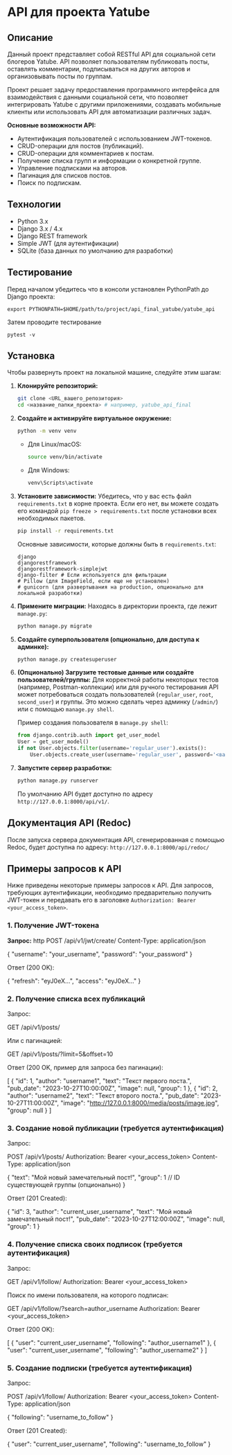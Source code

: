 # API для проекта Yatube

## Описание

Данный проект представляет собой RESTful API для социальной сети блогеров Yatube. API позволяет пользователям публиковать посты, оставлять комментарии, подписываться на других авторов и организовывать посты по группам.

Проект решает задачу предоставления программного интерфейса для взаимодействия с данными социальной сети, что позволяет интегрировать Yatube с другими приложениями, создавать мобильные клиенты или использовать API для автоматизации различных задач.

**Основные возможности API:**

*   Аутентификация пользователей с использованием JWT-токенов.
*   CRUD-операции для постов (публикаций).
*   CRUD-операции для комментариев к постам.
*   Получение списка групп и информации о конкретной группе.
*   Управление подписками на авторов.
*   Пагинация для списков постов.
*   Поиск по подпискам.

## Технологии

*   Python 3.x
*   Django 3.x / 4.x
*   Django REST framework
*   Simple JWT (для аутентификации)
*   SQLite (база данных по умолчанию для разработки)
## Тестирование
Перед началом убедитесь что в консоли установлен PythonPath до Django проекта:
```
export PYTHONPATH=$HOME/path/to/project/api_final_yatube/yatube_api
```
Затем проводите тестирование
```
pytest -v
```
## Установка

Чтобы развернуть проект на локальной машине, следуйте этим шагам:

1.  **Клонируйте репозиторий:**
    ```bash
    git clone <URL_вашего_репозитория>
    cd <название_папки_проекта> # например, yatube_api_final
    ```

2.  **Создайте и активируйте виртуальное окружение:**
    ```bash
    python -m venv venv
    ```
    *   Для Linux/macOS:
        ```bash
        source venv/bin/activate
        ```
    *   Для Windows:
        ```bash
        venv\Scripts\activate
        ```

3.  **Установите зависимости:**
    Убедитесь, что у вас есть файл `requirements.txt` в корне проекта. Если его нет, вы можете создать его командой `pip freeze > requirements.txt` после установки всех необходимых пакетов.
    ```bash
    pip install -r requirements.txt
    ```
    Основные зависимости, которые должны быть в `requirements.txt`:
    ```
    django
    djangorestframework
    djangorestframework-simplejwt
    django-filter # Если используется для фильтрации
    # Pillow (для ImageField, если еще не установлен)
    # gunicorn (для развертывания на production, опционально для локальной разработки)
    ```

4.  **Примените миграции:**
    Находясь в директории проекта, где лежит `manage.py`:
    ```bash
    python manage.py migrate
    ```

5.  **Создайте суперпользователя (опционально, для доступа к админке):**
    ```bash
    python manage.py createsuperuser
    ```

6.  **(Опционально) Загрузите тестовые данные или создайте пользователей/группы:**
    Для корректной работы некоторых тестов (например, Postman-коллекции) или для ручного тестирования API может потребоваться создать пользователей (`regular_user`, `root`, `second_user`) и группы. Это можно сделать через админку (`/admin/`) или с помощью `manage.py shell`.

    Пример создания пользователя в `manage.py shell`:
    ```python
    from django.contrib.auth import get_user_model
    User = get_user_model()
    if not User.objects.filter(username='regular_user').exists():
        User.objects.create_user(username='regular_user', password='<ваш_пароль>')
    ```

7.  **Запустите сервер разработки:**
    ```bash
    python manage.py runserver
    ```
    По умолчанию API будет доступно по адресу `http://127.0.0.1:8000/api/v1/`.

## Документация API (Redoc)

После запуска сервера документация API, сгенерированная с помощью Redoc, будет доступна по адресу:
`http://127.0.0.1:8000/api/redoc/`

## Примеры запросов к API

Ниже приведены некоторые примеры запросов к API. Для запросов, требующих аутентификации, необходимо предварительно получить JWT-токен и передавать его в заголовке `Authorization: Bearer <your_access_token>`.

### 1. Получение JWT-токена

**Запрос:**
http
POST /api/v1/jwt/create/
Content-Type: application/json

{
    "username": "your_username",
    "password": "your_password"
}


Ответ (200 OK):

{
    "refresh": "eyJ0eX...",
    "access": "eyJ0eX..."
}


### 2. Получение списка всех публикаций

Запрос:

GET /api/v1/posts/



Или с пагинацией:

GET /api/v1/posts/?limit=5&offset=10



Ответ (200 OK, пример для запроса без пагинации):

[
    {
        "id": 1,
        "author": "username1",
        "text": "Текст первого поста.",
        "pub_date": "2023-10-27T10:00:00Z",
        "image": null,
        "group": 1
    },
    {
        "id": 2,
        "author": "username2",
        "text": "Текст второго поста.",
        "pub_date": "2023-10-27T11:00:00Z",
        "image": "http://127.0.0.1:8000/media/posts/image.jpg",
        "group": null
    }
]


### 3. Создание новой публикации (требуется аутентификация)

Запрос:

POST /api/v1/posts/
Authorization: Bearer <your_access_token>
Content-Type: application/json

{
    "text": "Мой новый замечательный пост!",
    "group": 1  // ID существующей группы (опционально)
}



Ответ (201 Created):

{
    "id": 3,
    "author": "current_user_username",
    "text": "Мой новый замечательный пост!",
    "pub_date": "2023-10-27T12:00:00Z",
    "image": null,
    "group": 1
}


### 4. Получение списка своих подписок (требуется аутентификация)

Запрос:

GET /api/v1/follow/
Authorization: Bearer <your_access_token>



Поиск по имени пользователя, на которого подписан:

GET /api/v1/follow/?search=author_username
Authorization: Bearer <your_access_token>



Ответ (200 OK):

[
    {
        "user": "current_user_username",
        "following": "author_username1"
    },
    {
        "user": "current_user_username",
        "following": "author_username2"
    }
]


### 5. Создание подписки (требуется аутентификация)

Запрос:

POST /api/v1/follow/
Authorization: Bearer <your_access_token>
Content-Type: application/json

{
    "following": "username_to_follow"
}



Ответ (201 Created):

{
    "user": "current_user_username",
    "following": "username_to_follow"
}

